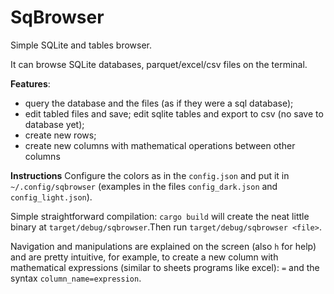 # SqBrowser

Simple SQLite and tables browser.

It can browse SQLite databases, parquet/excel/csv files on the terminal.

**Features**:
  * query the database and the files (as if they were a sql database);
  * edit tabled files and save; edit sqlite tables and export to csv (no save to database yet);
  * create new rows;
  * create new columns with mathematical operations between other columns

**Instructions**
Configure the colors as in the `config.json` and put it in `~/.config/sqbrowser` (examples in the files `config_dark.json` and `config_light.json`).

Simple straightforward compilation: `cargo build` will create the neat little binary at `target/debug/sqbrowser`.Then run `target/debug/sqbrowser <file>`.

Navigation and manipulations are explained on the screen (also `h` for help) and are pretty intuitive, for example, to create a new column with mathematical expressions (similar to sheets programs like excel): `=` and the syntax `column_name=expression`.
